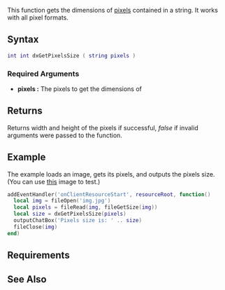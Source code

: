 This function gets the dimensions of [pixels](/Texture_pixels.md "wikilink") contained in a string. It works with all pixel formats.

Syntax
------

``` lua
int int dxGetPixelsSize ( string pixels )
```

### Required Arguments

-   **pixels :** The pixels to get the dimensions of

Returns
-------

Returns width and height of the pixels if successful, *false* if invalid arguments were passed to the function.

Example
-------

The example loads an image, gets its pixels, and outputs the pixels size. (You can use [this](http://i1325.photobucket.com/albums/u630/Tourmalinelisa2/128x128.jpg) image to test.)

``` lua
addEventHandler('onClientResourceStart', resourceRoot, function()
  local img = fileOpen('img.jpg')
  local pixels = fileRead(img, fileGetSize(img))
  local size = dxGetPixelsSize(pixels)
  outputChatBox('Pixels size is: ' .. size)
  fileClose(img)
end)
```

Requirements
------------

See Also
--------
